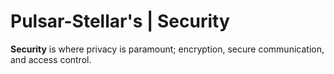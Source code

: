 # Pulsar-Stellar's | Security

**Security** is where privacy is paramount; encryption, secure communication, and access control.